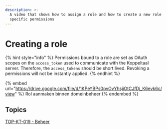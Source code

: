```yaml
---
description: >-
  A video that shows how to assign a role and how to create a new role with
  specific permissions
---
```


# Creating a role

{% hint style="info" %}
Permissions bound to a role are set as OAuth scopes on the `access_token` used to communicate with the Koppeltaal server. Therefore, the `access_tokens` should be short lived. Revoking a permissions will not be instantly applied.
{% endhint %}

{% embed url="https://drive.google.com/file/d/1KPeYBPs0pvOvYhsjiOtCJfDj_K6evk6c/view" %}
Rol aanmaken binnen domeinbeheer
{% endembed %}

## Topics

[TOP-KT-019 - Beheer](https://vzvz.atlassian.net/wiki/spaces/KTSA/pages/27119214/TOP-KT-019+-+Beheer)
